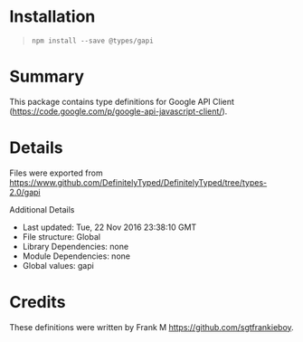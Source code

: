 # Installation
> `npm install --save @types/gapi`

# Summary
This package contains type definitions for Google API Client (https://code.google.com/p/google-api-javascript-client/).

# Details
Files were exported from https://www.github.com/DefinitelyTyped/DefinitelyTyped/tree/types-2.0/gapi

Additional Details
 * Last updated: Tue, 22 Nov 2016 23:38:10 GMT
 * File structure: Global
 * Library Dependencies: none
 * Module Dependencies: none
 * Global values: gapi

# Credits
These definitions were written by Frank M <https://github.com/sgtfrankieboy>.

